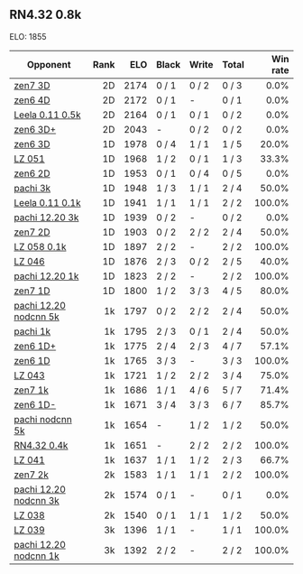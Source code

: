 ## RN4.32 0.8k ##

ELO: 1855

Opponent | Rank | ELO | Black | Write | Total | Win rate
---------|-----:|----:|-------|-------|-------|-------:
[zen7 3D](zen7%203D.md) | 2D | 2174 | 0 / 1 | 0 / 2 | 0 / 3 | 0.0%
[zen6 4D](zen6%204D.md) | 2D | 2172 | 0 / 1 | - | 0 / 1 | 0.0%
[Leela 0.11 0.5k](Leela%200.11%200.5k.md) | 2D | 2164 | 0 / 1 | 0 / 1 | 0 / 2 | 0.0%
[zen6 3D+](zen6%203D+.md) | 2D | 2043 | - | 0 / 2 | 0 / 2 | 0.0%
[zen6 3D](zen6%203D.md) | 1D | 1978 | 0 / 4 | 1 / 1 | 1 / 5 | 20.0%
[LZ 051](LZ%20051.md) | 1D | 1968 | 1 / 2 | 0 / 1 | 1 / 3 | 33.3%
[zen6 2D](zen6%202D.md) | 1D | 1953 | 0 / 1 | 0 / 4 | 0 / 5 | 0.0%
[pachi 3k](pachi%203k.md) | 1D | 1948 | 1 / 3 | 1 / 1 | 2 / 4 | 50.0%
[Leela 0.11 0.1k](Leela%200.11%200.1k.md) | 1D | 1941 | 1 / 1 | 1 / 1 | 2 / 2 | 100.0%
[pachi 12.20 3k](pachi%2012.20%203k.md) | 1D | 1939 | 0 / 2 | - | 0 / 2 | 0.0%
[zen7 2D](zen7%202D.md) | 1D | 1903 | 0 / 2 | 2 / 2 | 2 / 4 | 50.0%
[LZ 058 0.1k](LZ%20058%200.1k.md) | 1D | 1897 | 2 / 2 | - | 2 / 2 | 100.0%
[LZ 046](LZ%20046.md) | 1D | 1876 | 2 / 3 | 0 / 2 | 2 / 5 | 40.0%
[pachi 12.20 1k](pachi%2012.20%201k.md) | 1D | 1823 | 2 / 2 | - | 2 / 2 | 100.0%
[zen7 1D](zen7%201D.md) | 1D | 1800 | 1 / 2 | 3 / 3 | 4 / 5 | 80.0%
[pachi 12.20 nodcnn 5k](pachi%2012.20%20nodcnn%205k.md) | 1k | 1797 | 0 / 2 | 2 / 2 | 2 / 4 | 50.0%
[pachi 1k](pachi%201k.md) | 1k | 1795 | 2 / 3 | 0 / 1 | 2 / 4 | 50.0%
[zen6 1D+](zen6%201D+.md) | 1k | 1775 | 2 / 4 | 2 / 3 | 4 / 7 | 57.1%
[zen6 1D](zen6%201D.md) | 1k | 1765 | 3 / 3 | - | 3 / 3 | 100.0%
[LZ 043](LZ%20043.md) | 1k | 1721 | 1 / 2 | 2 / 2 | 3 / 4 | 75.0%
[zen7 1k](zen7%201k.md) | 1k | 1686 | 1 / 1 | 4 / 6 | 5 / 7 | 71.4%
[zen6 1D-](zen6%201D-.md) | 1k | 1671 | 3 / 4 | 3 / 3 | 6 / 7 | 85.7%
[pachi nodcnn 5k](pachi%20nodcnn%205k.md) | 1k | 1654 | - | 1 / 2 | 1 / 2 | 50.0%
[RN4.32 0.4k](RN4.32%200.4k.md) | 1k | 1651 | - | 2 / 2 | 2 / 2 | 100.0%
[LZ 041](LZ%20041.md) | 1k | 1637 | 1 / 1 | 1 / 2 | 2 / 3 | 66.7%
[zen7 2k](zen7%202k.md) | 2k | 1583 | 1 / 1 | 1 / 1 | 2 / 2 | 100.0%
[pachi 12.20 nodcnn 3k](pachi%2012.20%20nodcnn%203k.md) | 2k | 1574 | 0 / 1 | - | 0 / 1 | 0.0%
[LZ 038](LZ%20038.md) | 2k | 1540 | 0 / 1 | 1 / 1 | 1 / 2 | 50.0%
[LZ 039](LZ%20039.md) | 3k | 1396 | 1 / 1 | - | 1 / 1 | 100.0%
[pachi 12.20 nodcnn 1k](pachi%2012.20%20nodcnn%201k.md) | 3k | 1392 | 2 / 2 | - | 2 / 2 | 100.0%
